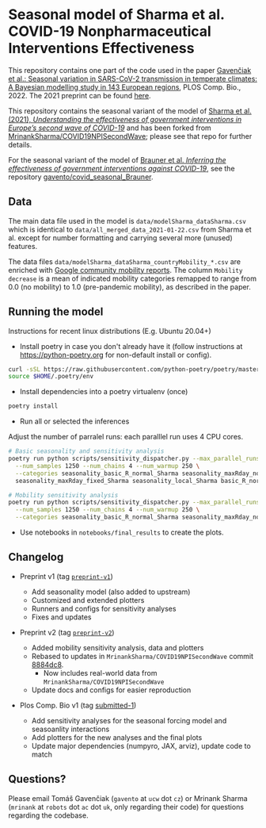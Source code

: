 # Seasonal model of Sharma et al. COVID-19 Nonpharmaceutical Interventions Effectiveness

This repository contains one part of the code used in the paper [Gavenčiak et al.: Seasonal variation in SARS-CoV-2 transmission in temperate climates: A Bayesian modelling study in 143 European regions](https://doi.org/10.1371/journal.pcbi.1010435), PLOS Comp. Bio., 2022. The 2021 preprint can be found [here](https://www.medrxiv.org/content/10.1101/2021.06.10.21258647v1).

This repository contains the seasonal variant of the model of [Sharma et al. (2021), *Understanding the effectiveness of government interventions in Europe’s second wave of COVID-19*](https://www.medrxiv.org/content/10.1101/2021.03.25.21254330v1) and has been forked from [MrinankSharma/COVID19NPISecondWave](https://github.com/MrinankSharma/COVID19NPISecondWave); please see that repo for further details.

For the seasonal variant of the model of [Brauner et al. *Inferring the effectiveness of government interventions against COVID-19*](https://www.medrxiv.org/content/10.1101/2020.05.28.20116129v2.article-info), see the repository [gavento/covid_seasonal_Brauner](https://github.com/gavento/covid_seasonal_Brauner).

## Data

The main data file used in the model is `data/modelSharma_dataSharma.csv` which is identical to `data/all_merged_data_2021-01-22.csv` from Sharma et al. except for number formatting and carrying several more (unused) features. 

The data files `data/modelSharma_dataSharma_countryMobility_*.csv` are enriched with [Google community mobility reports](https://www.google.com/covid19/mobility/). The column `Mobility decrease` is a mean of indicated mobility categories remapped to range from 0.0 (no mobility) to 1.0 (pre-pandemic mobility), as described in the paper.

## Running the model

Instructions for recent linux distributions (E.g. Ubuntu 20.04+)

* Install poetry in case you don't already have it (follow instructions at https://python-poetry.org for non-default install or config).

```sh
curl -sSL https://raw.githubusercontent.com/python-poetry/poetry/master/get-poetry.py | python - --version 1.1.6
source $HOME/.poetry/env
```

* Install dependencies into a poetry virtualenv (once)

```sh
poetry install
```

* Run all or selected the inferences

Adjust the number of parralel runs: each paralllel run uses 4 CPU cores.

```sh
# Basic seasonality and sensitivity analysis
poetry run python scripts/sensitivity_dispatcher.py --max_parallel_runs 4 --model_config modelSharma_dataSharma \
  --num_samples 1250 --num_chains 4 --num_warmup 250 \
  --categories seasonality_basic_R_normal_Sharma seasonality_maxRday_normal_Sharma \
  seasonality_maxRday_fixed_Sharma seasonality_local_Sharma basic_R_normal_Sharma default_Sharma

# Mobility sensitivity analysis
poetry run python scripts/sensitivity_dispatcher.py --max_parallel_runs 4 --model_config modelSharma_dataSharma_countryMobility1 \
  --num_samples 1250 --num_chains 4 --num_warmup 250 \
  --categories seasonality_basic_R_normal_Sharma seasonality_maxRday_normal_Sharma
```

* Use notebooks in `notebooks/final_results` to create the plots.

## Changelog

* Preprint v1 (tag [`preprint-v1`](https://github.com/gavento/covid_seasonal_Sharma/releases/tag/preprint-v1))
  * Add seasonality model (also added to upstream)
  * Customized and extended plotters 
  * Runners and configs for sensitivity analyses
  * Fixes and updates

* Preprint v2 (tag [`preprint-v2`](https://github.com/gavento/covid_seasonal_Sharma/releases/tag/preprint-v2))
  * Added mobility sensitivity analysis, data and plotters
  * Rebased to updates in `MrinankSharma/COVID19NPISecondWave` commit [8884dc8](https://github.com/MrinankSharma/COVID19NPISecondWave/commit/8884dc8f9add0b7be6a3c1ee71944c632679f1e0).
    * Now includes real-world data from `MrinankSharma/COVID19NPISecondWave`
  * Update docs and configs for easier reproduction

* Plos Comp. Bio v1 (tag [submitted-1](https://github.com/gavento/covid_seasonal_Sharma/tree/submitted-1))
  * Add sensitivity analyses for the seasonal forcing model and seasoanlity interactions
  * Add plotters for the new analyses and the final plots
  * Update major dependencies (numpyro, JAX, arviz), update code to match

## Questions?

Please email Tomáš Gavenčiak (`gavento` at `ucw` dot `cz`) or Mrinank Sharma (`mrinank` at `robots` dot `ac` dot `uk`, only regarding their code) for questions regarding the codebase.
